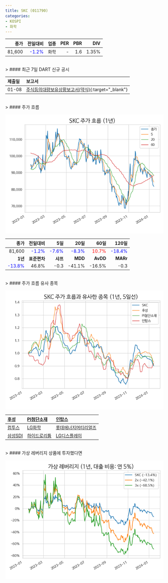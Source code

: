 ```yaml
---
title: SKC (011790)
categories:
- KOSPI
- 화학
---
```


|**종가**|**전일대비**|**업종**|**PER**|**PBR**|**DIV**|
|-------:|-----------:|-------:|------:|------:|------:|
|81,600|<span style="color: blue">-1.2%</span>|화학|-|1.6|1.35%|

<!-- more -->

<br>
> #### 최근 7일 DART 신규 공시<a id="dart"></a>



|**제출일**|**보고서**|
|:-----|:-------|
|01-08|[주식등의대량보유상황보고서(약식)](https://dart.fss.or.kr/dsaf001/main.do?rcpNo=20240108000324){:target="_blank"}|

<br>
> #### 주가 흐름<a id="price"></a>

![011790](/assets/images/stock/011790.png)

|**종가**|**전일대비**|**5일**|**20일**|**60일**|**120일**|
|-------:|-----------:|------:|-------:|-------:|--------:|
| 81,600 | <span style="color: blue">-1.2%</span> | <span style="color: blue">-7.6%</span> | <span style="color: blue">-8.3%</span> | <span style="color: red">10.7%</span> | <span style="color: blue">-18.4%</span> |
|**1년**|**표준편차**|**샤프**|**MDD**|**AvDD**|**MARr**|
| <span style="color: blue">-13.8%</span> | 46.8% | -0.3 | -41.1% | -16.5% | -0.3 |

<br>
> #### 주가 흐름 유사 종목<a id="corr"></a>

![011790](/assets/images/stock/011790_corr.png)

| [후성](/093370/) | [PI첨단소재](/178920/) | [인탑스](/049070/) |
|:---------------------------------------|:---------------------------------------|:---------------------------------------|
| [컴투스](/078340/) | [LG화학](/051910/) | [롯데에너지머티리얼즈](/020150/) |
| [삼성SDI](/006400/) | [하이드로리튬](/101670/) | [LG디스플레이](/034220/) |

<br>
> #### 가상 레버리지 상품에 투자했다면<a id="2x"></a>

![011790](/assets/images/stock/011790_2x.png)

[^corr]: 상관계수를 이용하여 분석하였습니다.